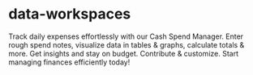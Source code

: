 # data-workspaces
Track daily expenses effortlessly with our Cash Spend Manager. Enter rough spend notes, visualize data in tables &amp; graphs, calculate totals &amp; more. Get insights and stay on budget. Contribute &amp; customize. Start managing finances efficiently today!
